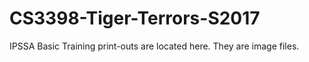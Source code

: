 # CS3398-Tiger-Terrors-S2017

IPSSA Basic Training print-outs are located here. They are image files.
